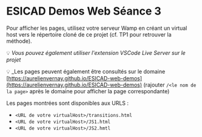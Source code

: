 # ESICAD Demos Web Séance 3

Pour afficher les pages, utilisez votre serveur Wamp en créant un virtual host vers le répertoire cloné de ce projet (cf. TP1 pour retrouver la méthode).

💡 _Vous pouvez également utiliser l'extension VSCode Live Server sur le projet_

💡 \_Les pages peuvent également être consultés sur le domaine [https://aurelienvernay.github.io/ESICAD-web-demos](https://aurelienvernay.github.io/ESICAD-web-demos) (rajouter `/<le nom de la page>` après le domaine pour afficher la page correspondante)

Les pages montrées sont disponibles aux URLS :

- `<URL de votre virtualHost>/transitions.html`
- `<URL de votre virtualHost>/JS1.html`
- `<URL de votre virtualHost>/JS2.hmtl`
